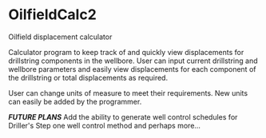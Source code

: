 # OilfieldCalc2
Oilfield displacement calculator

Calculator program to keep track of and quickly view displacements for drillstring components in the wellbore.
User can input current drillstring and wellbore parameters and easily view displacements for each
component of the drillstring or total displacements as required.

User can change units of measure to meet their requirements. New units can easily be added by the programmer.

***FUTURE PLANS***
Add the ability to generate well control schedules for Driller's Step one well control method and perhaps more...
